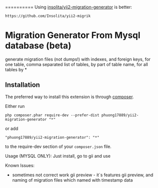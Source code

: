 ==========
Using [insolita/yii2-migration-generator](https://github.com/Insolita/yii2-migrik) is better:
```
https://github.com/Insolita/yii2-migrik
```


Migration Generator From Mysql database (beta)
=======================================
generate migration files (not dumps!) with indexes, and foreign keys, for one table, comma separated list of tables,  by part of table name, for all tables by *

Installation
------------

The preferred way to install this extension is through [composer](http://getcomposer.org/download/).

Either run

```
php composer.phar require-dev --prefer-dist phuong17889/yii2-migration-generator "*"
```

or add

```
"phuong17889/yii2-migration-generator": "*"
```

to the require-dev section of your `composer.json` file.


Usage (MYSQL ONLY):
Just install, go to gii and use

Known Issues:
  - sometimes not correct work gii preview - it`s features gii preview, and naming of migration files which named with timestamp data
